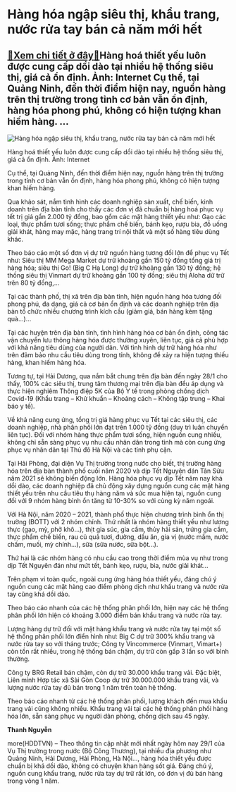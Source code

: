 Hàng hóa ngập siêu thị, khẩu trang, nước rửa tay bán cả năm mới hết
===================================================================

[:gift:Xem chi tiết ở đây:gift:](https://hddtvn.com/hang-hoa-ngap-sieu-thi-khau-trang-nuoc-rua-tay-ban-ca-nam-moi-het/)Hàng hoá thiết yếu luôn được cung cấp dồi dào tại nhiều hệ thống siêu thị, giá cả ổn định. Ảnh: Internet Cụ thể, tại Quảng Ninh, đến thời điểm hiện nay, nguồn hàng trên thị trường trong tỉnh cơ bản vẫn ổn định, hàng hóa phong phú, không có hiện tượng khan hiếm hàng. …
----------------------------------------------------------------------------------------------------------------------------------------------------------------------------------------------------------------------------------------------------------------------------





![Hàng hóa ngập siêu thị, khẩu trang, nước rửa tay bán cả năm mới hết](https://hddtvn.com/wp-content/uploads/2021/01/50768623.jpg "Hàng hóa ngập siêu thị, khẩu trang, nước rửa tay bán cả năm mới hết")


Hàng hoá thiết yếu luôn được cung cấp dồi dào tại nhiều hệ thống siêu thị, giá cả ổn định. Ảnh: Internet



Cụ thể, tại Quảng Ninh, đến thời điểm hiện nay, nguồn hàng trên thị trường trong tỉnh cơ bản vẫn ổn định, hàng hóa phong phú, không có hiện tượng khan hiếm hàng.


Qua khảo sát, nắm tình hình các doanh nghiệp sản xuất, chế biến, kinh doanh trên địa bàn tỉnh cho thấy các đơn vị đã chuẩn bị hàng hoá phục vụ tết trị giá gần 2.000 tỷ đồng, bao gồm các mặt hàng thiết yếu như: Gạo các loại, thực phẩm tươi sống; thực phẩm chế biến, bánh kẹo, rượu bia, đồ uống giải khát, hàng may mặc, hàng trang trí nội thất và một số hàng tiêu dùng khác.


Theo báo cáo một số đơn vị dự trữ nguồn hàng tương đối lớn để phục vụ Tết như: Siêu thị MM Mega Market dự trữ khoảng gần 150 tỷ đồng tổng giá trị hàng hóa; siêu thị Go! (Big C Hạ Long) dự trữ khoảng gần 130 tỷ đồng; hệ thống siêu thị Vinmart dự trữ khoảng gần 100 tỷ đồng; siêu thị Aloha dữ trữ trên 80 tỷ đồng,…


Tại các thành phố, thị xã trên địa bàn tỉnh, hiện nguồn hàng hóa tương đối phong phú, đa dạng, giá cả cơ bản ổn định và các doanh nghiệp trên địa bàn tổ chức nhiều chương trình kích cầu (giảm giá, bán hàng kèm tặng quà…)…


Tại các huyện trên địa bàn tỉnh, tình hình hàng hóa cơ bản ổn định, công tác vận chuyển lưu thông hàng hóa được thường xuyên, liên tục, giá cả phù hợp với khả năng tiêu dùng của người dân. Với tình hình dự trữ hàng hóa như trên đảm bảo nhu cầu tiêu dùng trong tỉnh, không để xảy ra hiện tượng thiếu hàng, khan hiếm hàng hóa.


Tương tự, tại Hải Dương, qua nắm bắt chung trên địa bàn đến ngày 28/1 cho thấy, 100% các siêu thị, trung tâm thương mại trên địa bàn đều áp dụng và thực hiện nghiêm Thông điệp 5K của Bộ Y tế trong phòng chống dịch Covid-19 (Khẩu trang – Khử khuẩn – Khoảng cách – Không tập trung – Khai báo y tế).


Về khả năng cung ứng, tổng trị giá hàng phục vụ Tết tại các siêu thị, các doanh nghiệp, nhà phân phối lớn đạt trên 1.000 tỷ đồng (duy trì luân chuyển liên tục). Đối với nhóm hàng thực phẩm tươi sống, hiện nguồn cung nhiều, không chỉ sẵn sàng phục vụ nhu cầu nhân dân trong tỉnh mà còn cung ứng phục vụ nhân dân tại Thủ đô Hà Nội và các tỉnh phụ cận.


Tại Hải Phòng, đại diện Vụ Thị trường trong nước cho biết, thị trường hàng hóa trên địa bàn thành phố cuối năm 2020 và dịp Tết Nguyên đán Tân Sửu năm 2021 sẽ không biến động lớn. Hàng hóa phục vụ dịp Tết năm nay khá dồi dào, các doanh nghiệp đã chủ động xây dựng nguồn cung các mặt hàng thiết yếu trên nhu cầu tiêu thụ hàng năm và sức mua hiện tại, nguồn cung đối với 9 nhóm hàng bình ổn tăng từ 10-30% so với cùng kỳ năm ngoái.


Với Hà Nội, năm 2020 – 2021, thành phố thực hiện chương trình bình ổn thị trường (BOTT) với 2 nhóm chính. Thứ nhất là nhóm hàng thiết yếu như lương thực (gạo, mỳ, phở khô…), thịt gia súc, gia cầm, thủy hải sản, trứng gia cầm, thực phẩm chế biến, rau củ quả tươi, đường, dầu ăn, gia vị (nước mắm, nước chấm, muối, mỳ chính…), sữa (sữa nước, sữa bột…).


Thứ hai là các nhóm hàng có nhu cầu cao trong thời điểm mùa vụ như trong dịp Tết Nguyên đán như mứt tết, bánh kẹo, rượu, bia, nước giải khát…


Trên phạm vi toàn quốc, ngoài cung ứng hàng hóa thiết yếu, đáng chú ý nguồn cung các mặt hàng cao điểm phòng dịch như khẩu trang và nước rửa tay cũng khá dồi dào.


Theo báo cáo nhanh của các hệ thống phân phối lớn, hiện nay các hệ thống phân phối lớn hiện có khoảng 3.000 điểm bán khẩu trang và nước rửa tay.


Lượng hàng dự trữ đối với mặt hàng khẩu trang và nước rửa tay tại một số hệ thống phân phối lớn điển hình như: Big C dự trữ 300% khẩu trang và nước rửa tay so với tháng trước; Công ty Vincommerce (Vinmart, Vimart+) còn tồn rất nhiều, trong hệ thống bán chậm, dự trữ còn gấp 3 lần so với bình thường.


Công ty BRG Retail bán chậm, còn dự trữ 30.000 khẩu trang vải. Đặc biệt, Liên minh Hợp tác xã Sài Gòn Coop dự trữ 30.000.000 khẩu trang vải, và lượng nước rửa tay đủ bán trong 1 năm trên toàn hệ thống.


Theo báo cáo nhanh từ các hệ thống phân phối, lượng khách đến mua khẩu trang vải cũng không nhiều. Khẩu trang vải tại các hệ thống phân phối hàng hóa lớn, sẵn sàng phục vụ người dân phòng, chống dịch sau 45 ngày.




**Thanh Nguyễn**



more(HDDTVN) – Theo thông tin cập nhật mới nhất ngày hôm nay 29/1 của Vụ Thị trường trong nước (Bộ Công Thương), tại nhiều địa phương như Quảng Ninh, Hải Dương, Hải Phòng, Hà Nội…, hàng hóa thiết yếu được chuẩn bị khá dồi dào, không có chuyện khan hàng sốt giá. Đáng chú ý, nguồn cung khẩu trang, nước rửa tay dự trữ rất lớn, có đơn vị đủ bán hàng trong vòng 1 năm.

